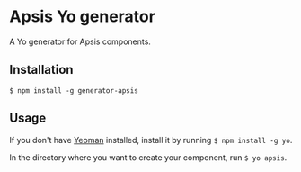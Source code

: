 # Apsis Yo generator

A Yo generator for Apsis components.

## Installation
`$ npm install -g generator-apsis`

## Usage

If you don't have [Yeoman](http://yeoman.io/) installed, install it by running `$ npm install -g yo`.

In the directory where you want to create your component, run `$ yo apsis`.

